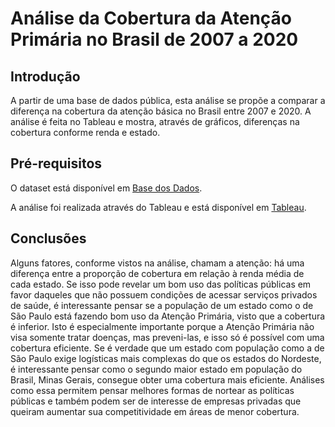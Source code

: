 # Análise da Cobertura da Atenção Primária no Brasil de 2007 a 2020

## Introdução
A partir de uma base de dados pública, esta análise se propõe a comparar a diferença na cobertura da atenção básica no Brasil entre 2007 e 2020. A análise é feita no Tableau e mostra, através de gráficos, diferenças na cobertura conforme renda e estado.

## Pré-requisitos
O dataset está disponível em [Base dos Dados](https://basedosdados.org/dataset/2cc0b275-d02a-413a-8769-7ce2785d86ae?table=ca281154-5b09-4b55-8b1b-b42af7d18078).

A análise foi realizada através do Tableau e está disponível em [Tableau](https://public.tableau.com/app/profile/alexa.iung.dias/viz/IH_Project02_AB/Histria1).

## Conclusões
Alguns fatores, conforme vistos na análise, chamam a atenção: há uma diferença entre a proporção de cobertura em relação à renda média de cada estado. Se isso pode revelar um bom uso das políticas públicas em favor daqueles que não possuem condições de acessar serviços privados de saúde, é interessante pensar se a população de um estado como o de São Paulo está fazendo bom uso da Atenção Primária, visto que a cobertura é inferior. Isto é especialmente importante porque a Atenção Primária não visa somente tratar doenças, mas preveni-las, e isso só é possível com uma cobertura eficiente. 
Se é verdade que um estado com população como a de São Paulo exige logísticas mais complexas do que os estados do Nordeste, é interessante pensar como o segundo maior estado em população do Brasil, Minas Gerais, consegue obter uma cobertura mais eficiente. Análises como essa permitem pensar melhores formas de nortear as políticas públicas e também podem ser de interesse de empresas privadas que queiram aumentar sua competitividade em áreas de menor cobertura.
